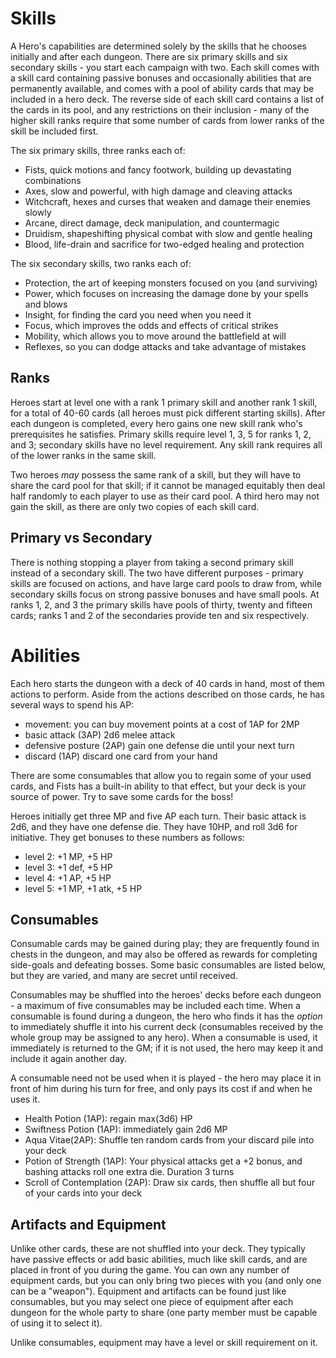 # Skills

A Hero's capabilities are determined solely by the skills that he chooses initially
and after each dungeon. There are six primary skills and six secondary skills - you start
each campaign with two. Each skill comes with a skill card containing passive
bonuses and occasionally abilities that are permanently available, and comes with a pool
of ability cards that may be included in a hero deck. The reverse side of each skill card
contains a list of the cards in its pool, and any restrictions on their inclusion - many
of the higher skill ranks require that some number of cards from lower ranks of the skill
be included first.

The six primary skills, three ranks each of:

- Fists, quick motions and fancy footwork, building up devastating combinations
- Axes, slow and powerful, with high damage and cleaving attacks
- Witchcraft, hexes and curses that weaken and damage their enemies slowly
- Arcane, direct damage, deck manipulation, and countermagic
- Druidism, shapeshifting physical combat with slow and gentle healing
- Blood, life-drain and sacrifice for two-edged healing and protection

The six secondary skills, two ranks each of:

- Protection, the art of keeping monsters focused on you (and surviving)
- Power, which focuses on increasing the damage done by your spells and blows
- Insight, for finding the card you need when you need it
- Focus, which improves the odds and effects of critical strikes
- Mobility, which allows you to move around the battlefield at will
- Reflexes, so you can dodge attacks and take advantage of mistakes

## Ranks

Heroes start at level one with a rank 1 primary skill and another rank 1 skill,
for a total of 40-60 cards (all heroes must pick different starting skills). After each
dungeon is completed, every hero gains one new skill rank who's prerequisites he
satisfies. Primary skills require level 1, 3, 5 for ranks 1, 2, and 3; secondary skills
have no level requirement. Any skill rank requires all of the lower ranks in the same skill.

Two heroes *may* possess the same rank of a skill, but they will have to share the card
pool for that skill; if it cannot be managed equitably then deal half randomly to each player
to use as their card pool. A third hero may not gain the skill, as there are only two copies
of each skill card.

## Primary vs Secondary

There is nothing stopping a player from taking a second primary skill instead of a secondary
skill. The two have different purposes - primary skills are focused on actions, and have large
card pools to draw from, while secondary skills focus on strong passive bonuses and have small
pools. At ranks 1, 2, and 3 the primary skills have pools of thirty, twenty and fifteen cards;
ranks 1 and 2 of the secondaries provide ten and six respectively.

# Abilities

Each hero starts the dungeon with a deck of 40 cards in hand, most of them actions to perform.
Aside from the actions described on those cards, he has several ways to spend his AP:

- movement: you can buy movement points at a cost of 1AP for 2MP
- basic attack (3AP) 2d6 melee attack
- defensive posture (2AP) gain one defense die until your next turn
- discard (1AP) discard one card from your hand

There are some consumables that allow you to regain some of your used cards, and Fists
has a built-in ability to that effect, but your deck is your source of power. Try to
save some cards for the boss!

Heroes initially get three MP and five AP each turn. Their basic attack is 2d6, and they have
one defense die. They have 10HP, and roll 3d6 for initiative. They get bonuses to these numbers
as follows:

- level 2: +1 MP, +5 HP
- level 3: +1 def, +5 HP
- level 4: +1 AP, +5 HP
- level 5: +1 MP, +1 atk, +5 HP

## Consumables

Consumable cards may be gained during play; they are frequently found in chests in the dungeon,
and may also be offered as rewards for completing side-goals and defeating bosses. Some basic
consumables are listed below, but they are varied, and many are secret until received.

Consumables may be shuffled into the heroes' decks before each dungeon - a maximum of five consumables
may be included each time. When a consumable is found during a dungeon, the hero who finds it has
the *option* to immediately shuffle it into his current deck (consumables received by the whole group
may be assigned to any hero). When a consumable is used, it immediately is returned to the GM; if it
is not used, the hero may keep it and include it again another day.

A consumable need not be used when it is played - the hero may place it in front of him during his
turn for free, and only pays its cost if and when he uses it.

- Health Potion (1AP): regain max(3d6) HP
- Swiftness Potion (1AP): immediately gain 2d6 MP
- Aqua Vitae(2AP): Shuffle ten random cards from your discard pile into your deck
- Potion of Strength (1AP): Your physical attacks get a +2 bonus, and bashing attacks roll one
  extra die. Duration 3 turns
- Scroll of Contemplation (2AP): Draw six cards, then shuffle all but four of your cards into your deck

## Artifacts and Equipment

Unlike other cards, these are not shuffled into your deck. They typically have passive effects or
add basic abilities, much like skill cards, and are placed in front of you during the game. You can
own any number of equipment cards, but you can only bring two pieces with you (and only one can be
a "weapon"). Equipment and artifacts can be found just like consumables, but you may select one
piece of equipment after each dungeon for the whole party to share (one party member must be capable
of using it to select it).

Unlike consumables, equipment may have a level or skill requirement on it.



